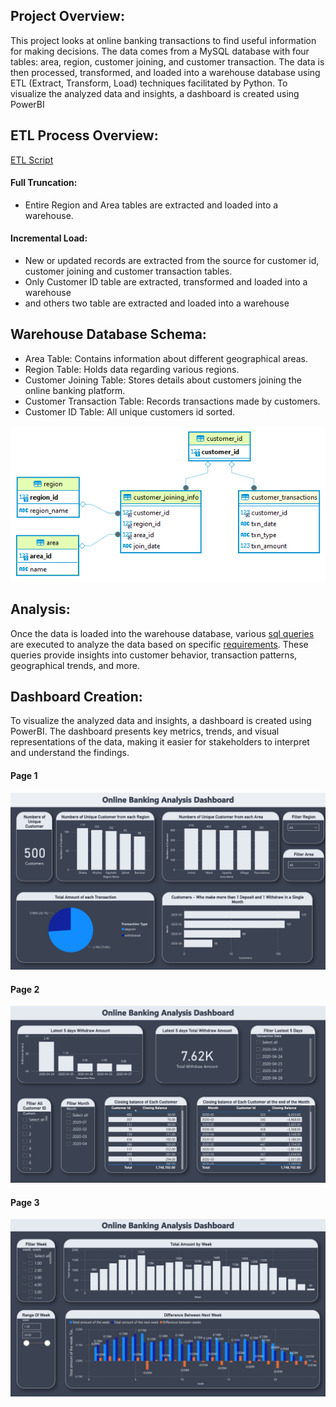 ## Project Overview:
This project looks at online banking transactions to find useful information for making decisions. The data comes from a MySQL database with four tables: area, region, customer joining, and customer transaction. The data is then processed, transformed, and loaded into a warehouse database using ETL (Extract, Transform, Load) techniques facilitated by Python. To visualize the analyzed data and insights, a dashboard is created using PowerBI


## ETL Process Overview: 
[ETL Script](https://github.com/refat-jamil/Data-Analysis-Online-Banking-Transaction/tree/main/ETL)
#### Full Truncation: 
- Entire Region and Area tables are extracted and loaded into a warehouse.

#### Incremental Load: 
- New or updated records are extracted from the source for customer id, customer joining and customer transaction tables. 
- Only Customer ID table are extracted, transformed and loaded into a warehouse  
- and others two table are extracted and loaded into a warehouse


## Warehouse Database Schema:
- Area Table: Contains information about different geographical areas.
- Region Table: Holds data regarding various regions.
- Customer Joining Table: Stores details about customers joining the online banking platform.
- Customer Transaction Table: Records transactions made by customers.
- Customer ID Table: All unique customers id sorted.

![ERD](https://raw.githubusercontent.com/refat-jamil/Data-Analysis-Online-Banking-Transaction/main/img/ERD.png)



## Analysis:
Once the data is loaded into the warehouse database, various [sql queries](https://github.com/refat-jamil/Data-Analysis-Online-Banking-Transaction/blob/main/analysis%20script.sql) are executed to analyze the data based on specific [requirements](https://github.com/refat-jamil/Data-Analysis-Online-Banking-Transaction/blob/main/DDL/requirements.txt). These queries provide insights into customer behavior, transaction patterns, geographical trends, and more.

## Dashboard Creation:
To visualize the analyzed data and insights, a dashboard is created using PowerBI. The dashboard presents key metrics, trends, and visual representations of the data, making it easier for stakeholders to interpret and understand the findings.
#### Page 1
![Page 1](https://raw.githubusercontent.com/refat-jamil/Data-Analysis-Online-Banking-Transaction/main/img/1.jpeg)
#### Page 2

![Page 2](https://raw.githubusercontent.com/refat-jamil/Data-Analysis-Online-Banking-Transaction/main/img/2.jpeg)
#### Page 3

![Page 3](https://raw.githubusercontent.com/refat-jamil/Data-Analysis-Online-Banking-Transaction/main/img/3.jpeg)
